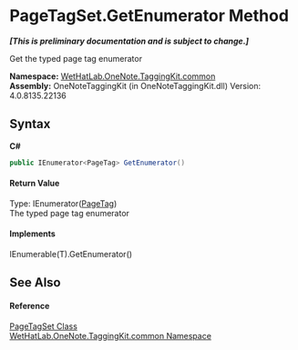 # PageTagSet.GetEnumerator Method 
 _**\[This is preliminary documentation and is subject to change.\]**_

Get the typed page tag enumerator

**Namespace:**&nbsp;<a href="bcdbab9c-63d1-48a4-6937-af53fb8d9a55.md">WetHatLab.OneNote.TaggingKit.common</a><br />**Assembly:**&nbsp;OneNoteTaggingKit (in OneNoteTaggingKit.dll) Version: 4.0.8135.22136

## Syntax

**C#**<br />
``` C#
public IEnumerator<PageTag> GetEnumerator()
```


#### Return Value
Type: IEnumerator(<a href="81c6e496-d51e-9c76-3ed6-ab5e11c9381c.md">PageTag</a>)<br />The typed page tag enumerator

#### Implements
IEnumerable(T).GetEnumerator()<br />

## See Also


#### Reference
<a href="554491c7-28c3-9873-8c41-84e47e982ada.md">PageTagSet Class</a><br /><a href="bcdbab9c-63d1-48a4-6937-af53fb8d9a55.md">WetHatLab.OneNote.TaggingKit.common Namespace</a><br />